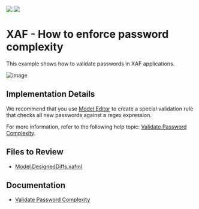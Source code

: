 <!-- default badges list -->
[![](https://img.shields.io/badge/Open_in_DevExpress_Support_Center-FF7200?style=flat-square&logo=DevExpress&logoColor=white)](https://supportcenter.devexpress.com/ticket/details/E2849)
[![](https://img.shields.io/badge/📖_How_to_use_DevExpress_Examples-e9f6fc?style=flat-square)](https://docs.devexpress.com/GeneralInformation/403183)
<!-- default badges end -->

# XAF - How to enforce password complexity

This example shows how to validate passwords in XAF applications.

![image](https://github.com/DevExpress-Examples/XAF_how-to-enforce-password-complexity-in-xaf-e2849/assets/14300209/522c4ee7-66b1-4579-a7f1-bd012a20237d)

## Implementation Details

We recommend that you use [Model Editor](https://docs.devexpress.com/eXpressAppFramework/112582/concepts/application-model/model-editor) to create a special validation rule that checks all new passwords against a regex expression. 

For more information, refer to the following help topic: [Validate Password Complexity](https://docs.devexpress.com/eXpressAppFramework/401909/validation/validate-password-complexity).

## Files to Review

* [Model.DesignedDiffs.xafml](CS/EF/PasswordComplEF/PasswordComplEF.Module/Model.DesignedDiffs.xafml) 

## Documentation 

* [Validate Password Complexity](https://docs.devexpress.com/eXpressAppFramework/401909/validation/validate-password-complexity)
